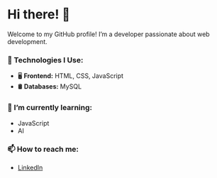 # Hi there! 👋
Welcome to my GitHub profile! I’m a developer passionate about web development.


### 🔧 Technologies I Use:
- 🖥️ **Frontend:** HTML, CSS, JavaScript
- 🛢️ **Databases:** MySQL

### 🚀 I’m currently learning:
- JavaScript
- AI

### 📫 How to reach me:
- [LinkedIn](https://www.linkedin.com/in/ahmed-ibrahim-807258243/)

<!--
**Ah-Ibrahim/Ah-Ibrahim** is a ✨ _special_ ✨ repository because its `README.md` (this file) appears on your GitHub profile.

Here are some ideas to get you started:

- 🔭 I’m currently working on ...
- 🌱 I’m currently learning ...
- 👯 I’m looking to collaborate on ...
- 🤔 I’m looking for help with ...
- 💬 Ask me about ...
- 📫 How to reach me: ...
- 😄 Pronouns: ...
- ⚡ Fun fact: ...
-->
